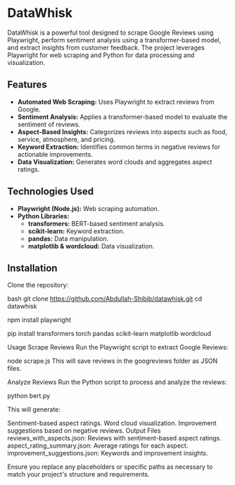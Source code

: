 # DataWhisk

DataWhisk is a powerful tool designed to scrape Google Reviews using Playwright, perform sentiment analysis using a transformer-based model, and extract insights from customer feedback. The project leverages Playwright for web scraping and Python for data processing and visualization.

## Features

- **Automated Web Scraping:** Uses Playwright to extract reviews from Google.
- **Sentiment Analysis:** Applies a transformer-based model to evaluate the sentiment of reviews.
- **Aspect-Based Insights:** Categorizes reviews into aspects such as food, service, atmosphere, and pricing.
- **Keyword Extraction:** Identifies common terms in negative reviews for actionable improvements.
- **Data Visualization:** Generates word clouds and aggregates aspect ratings.

## Technologies Used

- **Playwright (Node.js):** Web scraping automation.
- **Python Libraries:**
  - **transformers:** BERT-based sentiment analysis.
  - **scikit-learn:** Keyword extraction.
  - **pandas:** Data manipulation.
  - **matplotlib & wordcloud:** Data visualization.

## Installation

Clone the repository:

bash
git clone https://github.com/Abdullah-Shibib/datawhisk.git
cd datawhisk 

npm install playwright

pip install transformers torch pandas scikit-learn matplotlib wordcloud

Usage
Scrape Reviews
Run the Playwright script to extract Google Reviews:

node scrape.js
This will save reviews in the googreviews folder as JSON files.

Analyze Reviews
Run the Python script to process and analyze the reviews:

python bert.py

This will generate:

Sentiment-based aspect ratings.
Word cloud visualization.
Improvement suggestions based on negative reviews.
Output Files
reviews_with_aspects.json: Reviews with sentiment-based aspect ratings.
aspect_rating_summary.json: Average ratings for each aspect.
improvement_suggestions.json: Keywords and improvement insights.

Ensure you replace any placeholders or specific paths as necessary to match your project's structure and requirements.
